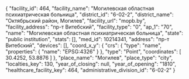 {
    "facility_id": 464,
    "facility_name": "Могилевская областная психиатрическая больница",
    "district_id": "6-02-2",
    "district_name": "Октябрьский район, Могилев",
    "facility_url": "mopb.by",
    "facility_address": "пр-т Витебский",
    "facility_type": "0",
    "ap_1": "70",
    "name": "Могилевская областная психиатрическая больница",
    "state": "public institution",
    "stats": [],
    "med_id": 10214341,
    "address": "пр-т Витебский",
    "devices": [],
    "coord_x_y": {
        "crs": {
            "type": "name",
            "properties": {
                "name": "EPSG:4326"
            }
        },
        "type": "Point",
        "coordinates": [
            30.4252,
            53.8876
        ]
    },
    "place_name": "Могилев",
    "place_type": "city",
    "localties_key": 130,
    "year_of_closing": null,
    "year_of_opening": "1810",
    "healthcare_facility_key": 464,
    "administrative_division_id": "6-02-2"
}